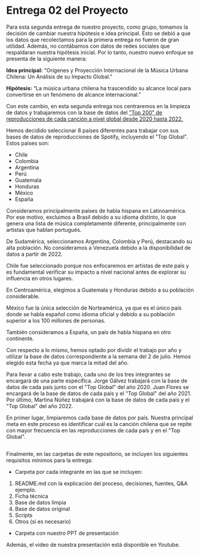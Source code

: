# Entrega 02 del Proyecto

Para esta segunda entrega de nuestro proyecto, como grupo, tomamos la decisión de cambiar nuestra hipótesis e idea principal. Esto se debió a que los datos que recolectamos para la primera entrega no fueron de gran utilidad. Además, no contábamos con datos de redes sociales que respaldaran nuestra hipótesis inicial. Por lo tanto, nuestro nuevo enfoque se presenta de la siguiente manera:

__Idea principal:__ "Orígenes y Proyección Internacional de la Música Urbana Chilena: Un Análisis de su Impacto Global."

__Hipótesis:__ “La música urbana chilena ha trascendido su alcance local para convertirse en un fenómeno de alcance internacional.”

Con este cambio, en esta segunda entrega nos centraremos en la limpieza de datos y trabajaremos con la base de datos del ["Top 200" de reproducciones de cada canción a nivel global desde 2020 hasta 2022.](https://charts.spotify.com/charts/view/regional-global-weekly/2020-02-06)

Hemos decidido seleccionar 8 países diferentes para trabajar con sus bases de datos de reproducciones de Spotify, incluyendo el "Top Global". Estos países son:

* Chile
* Colombia
* Argentina
* Perú
* Guatemala
* Honduras
* México
* España

Consideramos principalmente países de habla hispana en Latinoamérica. Por ese motivo, excluimos a Brasil debido a su idioma distinto, lo que genera una lista de música completamente diferente, principalmente con artistas que hablan portugués. 

De Sudamérica, seleccionamos Argentina, Colombia y Perú, destacando su alta población. No consideramos a Venezuela debido a la disponibilidad de datos a partir de 2022.

Chile fue seleccionado porque nos enfocaremos en artistas de este país y es fundamental verificar su impacto a nivel nacional antes de explorar su influencia en otros lugares.

En Centroamérica, elegimos a Guatemala y Honduras debido a su población considerable.

México fue la única selección de Norteamérica, ya que es el único país donde se habla español como idioma oficial y debido a su población superior a los 100 millones de personas. 

También consideramos a España, un país de habla hispana en otro continente.

Con respecto a lo mismo, hemos optado por dividir el trabajo por año y utilizar la base de datos correspondiente a la semana del 2 de julio. Hemos elegido esta fecha ya que marca la mitad del año.

Para llevar a cabo este trabajo, cada uno de los tres integrantes se encargará de una parte específica. Jorge Gálvez trabajará con la base de datos de cada país junto con el "Top Global" del año 2020. Juan Flores se encargará de la base de datos de cada país y el "Top Global" del año 2021. Por último, Martina Núñez trabajará con la base de datos de cada país y el "Top Global" del año 2022.

En primer lugar, limpiaremos cada base de datos por país. Nuestra principal meta en este proceso es identificar cuál es la canción chilena que se repite con mayor frecuencia en las reproducciones de cada país y en el "Top Global". 

## 
Finalmente, en las carpetas de este repositorio, se incluyen los siguientes requisitos mínimos para la entrega:

* Carpeta por cada integrante en las que se incluyen:
1. README.md con la explicación del proceso, decisiones, fuentes, Q&A ejemplo.
1. Ficha técnica
1. Base de datos limpia
1. Base de datos original
1. Scripts
1. Otros (si es necesario)
* Carpeta con nuestro PPT de presentación

Además, el video de nuestra presentación está disponible en Youtube.
